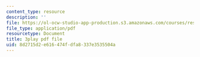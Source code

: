 ```yaml
---
content_type: resource
description: ''
file: https://ol-ocw-studio-app-production.s3.amazonaws.com/courses/res-3-003-learn-to-build-your-own-videogame-with-the-unity-game-engine-and-microsoft-kinect-january-iap-2017/8d2715d2e616474fdfa8337e3535504a_a4snWHyNTJ4.pdf
file_type: application/pdf
resourcetype: Document
title: 3play pdf file
uid: 8d2715d2-e616-474f-dfa8-337e3535504a
---
```

